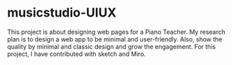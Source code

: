 # musicstudio-UIUX

This project is about designing web pages for a Piano Teacher. My research plan is to design a web app to be minimal and user-friendly. Also, show the quality by minimal and classic design and grow the engagement.
For this project, I have contributed with sketch and Miro.
